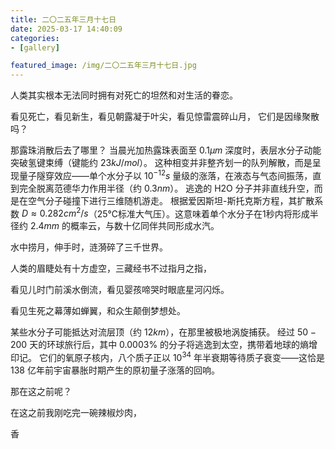 ```yaml
---
title: 二〇二五年三月十七日
date: 2025-03-17 14:40:09
categories:
- [gallery]

featured_image: /img/二〇二五年三月十七日.jpg
---
```


人类其实根本无法同时拥有对死亡的坦然和对生活的眷恋。

看见死亡，看见新生，看见朝露凝于叶尖，看见惊雷震碎山月，
它们是因缘聚散吗？

那露珠消散后去了哪里？
当晨光加热露珠表面至 $0.1μm$ 深度时，表层水分子动能突破氢键束缚（键能约 $23 kJ/mol$）。
这种相变并非整齐划一的队列解散，而是呈现量子隧穿效应——单个水分子以 $10^{-12}s$ 量级的涨落，在液态与气态间振荡，直到完全脱离范德华力作用半径（约 $0.3 nm$）。
逃逸的 H2O 分子并非直线升空，而是在空气分子碰撞下进行三维随机游走。
根据爱因斯坦-斯托克斯方程，其扩散系数 $D \approx 0.282 cm^2/s$（25℃标准大气压）。这意味着单个水分子在1秒内将形成半径约 $2.4 mm$ 的概率云，与数十亿同伴共同形成水汽。

水中捞月，伸手时，涟漪碎了三千世界。

人类的眉睫处有十方虚空，三藏经书不过指月之指，

看见儿时门前溪水倒流，看见婴孩啼哭时眼底星河闪烁。

看见生死之幕薄如蝉翼，和众生颠倒梦想处。

某些水分子可能抵达对流层顶（约 $12 km$），在那里被极地涡旋捕获。
经过 $50-200$ 天的环球旅行后，其中 $0.0003\%$ 的分子将逃逸到太空，携带着地球的熵增印记。
它们的氧原子核内，八个质子正以 $10^{34}$ 年半衰期等待质子衰变——这恰是 $138$ 亿年前宇宙暴胀时期产生的原初量子涨落的回响。

那在这之前呢？

在这之前我刚吃完一碗辣椒炒肉，

香